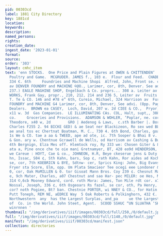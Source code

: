 ```yaml
---
pid: 00303cd
label: 1881 City Directory
key: 1881cd
location: 
keywords: 
description: 
named_persons: 
rights: 
creation_date: 
ingest_date: '2023-01-01'
format: 
source: 
order: '303'
layout: cmhc_item
text: 'enn STOCKS.  One Price and Plain Figures at OWEN & CHITTENDEN’           825     Fish,
  Poultry and Game.  MCGRUDER. JAMES f., 103 e.  Flour and Feed.  CHADBOURNE & TAMM,
  334 €. 6th     Foundries and Machine Shopi  Alfred, John, Front se. cor, Leiter
  av DENVER FOUNDRY and MACHINE ©@O., Larimer, cor, 8th, Denver. See adv (opp. page
  237.) EAGLE MAGHINE SHOP, Engelbach & Co. proprs... 308 a. Leiter av PACIFIC IRON
  WORKS, Frank Gay, propr., 210, 212, 214 and 236 5, Leiter av  Fruits and Confectionery.     CORWFORTH,
  T. Te & CO. 146 and #78 e” 6th, Cureio, Michael, 324 Harrison av  Furnace Castings.  DENVER
  FOUNDRY and MACHINE G4 Larimer, cor, 8th, Denver, See advi. (Opp. Page 237.)  Furniture
  Dealers.  BROWN ea CASEY,  Loch, David, 207 w. 2d CIEE & CO.,  Pryor, Hagus & Cooper,
  x11 w. 3d  Gas Companies.  LE ILLUMINATING CAs. COL, Halt, supt,, 308 Harrison av     Leapvi
  co.     Groceries and Provisions.  ADAMSON & WOHLER, ‘Poplar, ne. cor. 8th Albers,
  Theodore, x40 w, 2d        GRO | Aedenog & Laws,  c.sth Barber |. Bor teste Basyer
  Charles F255 2. 94 BICKE GED) & ae Seat ner Blackizeon, Ro sex wed BLOUM, THEODORE,
  ae anal tos ec Chertnat Boatman, M. C., 730 4. 6th Bond, Charles, goa, 7eh CHATFIELD,
  1s We & CO. tae a aa & TWEED, ape ad ote, ic. 7th Sooper & Bhai 8 v. Poplar Copeland
  & Gon. ary w. Chentnue Gcrawell de Wells, od Harrisom av Cashing & Bums, head e.
  4th Bergnign, Elza Mes off. Hlemtock roy, Ry 333 we: Chosen Giter & 87 “sto and
  ata a, Pine once che te oie mani Gretnamyer, BT, 428 eo9d HENDERSON, 6: Lis bar
  we Careue : HOYT, Cae & co., JOHNEON, H.R, Beye ckeserue jens & Duty. 614 ¢, 6th
  hn, Issac, S04 ¢, Sth Kahn, bars, Sop ¢, rath Kahn, Ror aides ad Koch! BD.” Bine,
  se, cor, 7th KOEBRICN & BYE, Sdtnw- cer, Sprics King: John, Big Evans Gulch, cor,
  Fryer sta Score, Elm, opp. Um Plata Smacieor Tee ocegi eee Londoner & Beckles, gd
  0, cor, Oak MoMILLEN & 0. tor Gisoat Mann Bros. Coy 239 ¢. Chesnut Markt & Co. head
  e, 9ch Mater, Charles, a07 Chestnut and sao Har- pec MILER: oe Hes, Miller & Dunn,
  314 ©,6cb Mooney Edward, cord. roth Mora: James, Ton Mile rdt cor. x7th MoséR, Cree  or
  Nossal, Joseph, 336 ¢, 6th Osgeoars Rs fazel, se cor, oth, Pa Henry, ‘Ten Mile rds
  cor? noth Pogiee, Bt? ban. Chestnie PORTER, wi NNEY & CO., for Hatin nye eae ah
  Putt Toneph, REM NE, aEDRCE Way  5 Oak Roberts & Polkinghorn, 432 €. 6th                                       The
  Northwestern  any  has the Largest Surplas, and_pa     ue the Largest Dividends
  of  Co. in the World. John Steet, Agent.  SCOOD SSHUC “UN SLUATHA ‘SHTIS ONT “ious
  winrnnen '
thumbnail: "/img/derivatives/iiif/images/00303cd/full/250,/0/default.jpg"
full: "/img/derivatives/iiif/images/00303cd/full/1140,/0/default.jpg"
manifest: "/img/derivatives/iiif/00303cd/manifest.json"
collection: directories
---
```

